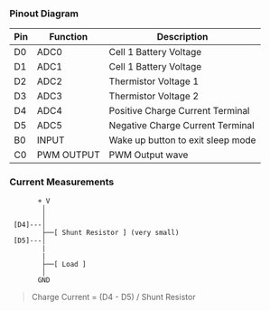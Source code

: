 ### Pinout Diagram

| Pin | Function      | Description                        |
|-----|---------------|------------------------------------|
| D0  | ADC0          | Cell 1 Battery Voltage             |
| D1  | ADC1          | Cell 1 Battery Voltage             |
| D2  | ADC2          | Thermistor Voltage 1               |
| D3  | ADC3          | Thermistor Voltage 2               |
| D4  | ADC4          | Positive Charge Current Terminal   |
| D5  | ADC5          | Negative Charge Current Terminal   |
| B0  | INPUT         | Wake up button to exit sleep mode  |
| C0  | PWM OUTPUT    | PWM Output wave                    |

### Current Measurements
```
       + V
        │
        │
 [D4]---│
        ├──[ Shunt Resistor ] (very small)
 [D5]---│
        |
        |
        ├──[ Load ]
        │
       GND
```
> Charge Current = (D4 - D5) / Shunt Resistor
